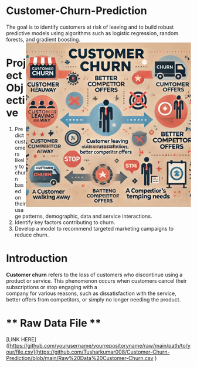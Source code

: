# **Customer-Churn-Prediction**
  The goal is to identify customers at risk of leaving and to build robust predictive models using algorithms such as logistic regression, random forests, and gradient boosting.
<img src="1.webp" align="right" width="450" alt="Description of image">
# **Project Objective**
  1. Predict customers likely to churn based on their usage patterns, demographic, data and service interactions.
  2. Identify key factors contributing to churn.
  3. Develop a model to recommend targeted marketing campaigns to reduce churn.

# **Introduction**
  **Customer churn** refers to the loss of customers who discontinue using a product or service. This phenomenon occurs when customers cancel their subscriptions or stop engaging with a     
  company for various reasons, such as dissatisfaction with the service, better offers from competitors, or simply no longer needing the product.

# ** Raw Data File **
[LINK HERE]([https://github.com/yourusername/yourrepositoryname/raw/main/path/to/your/file.csv](https://github.com/Tusharkumar008/Customer-Churn-Prediction/blob/main/Raw%20Data%20Customer-Churn.csv )


